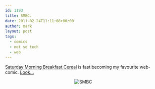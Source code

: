 ```yaml
---
id: 1193
title: SMBC.
date: 2011-02-24T11:11:08+00:00
author: mark
layout: post
tags:
  - comics
  - not so tech
  - web
---
```

[Saturday Morning Breakfast Cereal](http://www.smbc-comics.com/) is fast becoming my favourite web-comic. [Look&#8230;](http://www.smbc-comics.com/index.php?db=comics&id=2140)

<p style="text-align: center;">
  <img class="aligncenter size-full wp-image-1194" title="smbc20110130" src="/images/fromwp/2011/02/smbc20110130.gif" alt="SMBC" width="540" height="699" srcset="/images/fromwp/2011/02/smbc20110130.gif 540w, /images/fromwp/2011/02/smbc20110130-231x300.gif 231w" sizes="(max-width: 540px) 100vw, 540px" />
</p>
